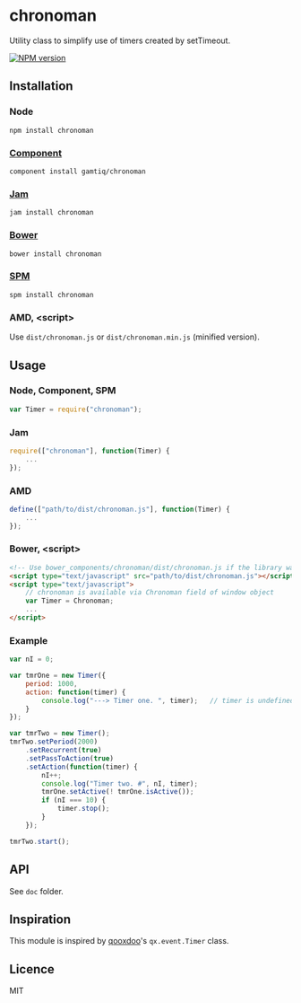 # chronoman

Utility class to simplify use of timers created by setTimeout.

[![NPM version](https://badge.fury.io/js/chronoman.png)](http://badge.fury.io/js/chronoman)

## Installation

### Node

    npm install chronoman

### [Component](https://github.com/component/component)

    component install gamtiq/chronoman

### [Jam](http://jamjs.org)

    jam install chronoman

### [Bower](http://bower.io)

    bower install chronoman

### [SPM](http://spmjs.io)

    spm install chronoman

### AMD, &lt;script&gt;

Use `dist/chronoman.js` or `dist/chronoman.min.js` (minified version).

## Usage

### Node, Component, SPM

```js
var Timer = require("chronoman");
```

### Jam

```js
require(["chronoman"], function(Timer) {
    ...
});
```

### AMD

```js
define(["path/to/dist/chronoman.js"], function(Timer) {
    ...
});
```

### Bower, &lt;script&gt;

```html
<!-- Use bower_components/chronoman/dist/chronoman.js if the library was installed by Bower -->
<script type="text/javascript" src="path/to/dist/chronoman.js"></script>
<script type="text/javascript">
    // сhronoman is available via Chronoman field of window object
    var Timer = Chronoman;
    ...
</script>
```

### Example

```js
var nI = 0;

var tmrOne = new Timer({
    period: 1000,
    action: function(timer) {
        console.log("---> Timer one. ", timer);   // timer is undefined because passToAction is false by default
    }
});

var tmrTwo = new Timer();
tmrTwo.setPeriod(2000)
    .setRecurrent(true)
    .setPassToAction(true)
    .setAction(function(timer) {
        nI++;
        console.log("Timer two. #", nI, timer);
        tmrOne.setActive(! tmrOne.isActive());
        if (nI === 10) {
            timer.stop();
        }
    });

tmrTwo.start();
```

## API

See `doc` folder.

## Inspiration

This module is inspired by [qooxdoo](http://qooxdoo.org)'s `qx.event.Timer` class.

## Licence

MIT
